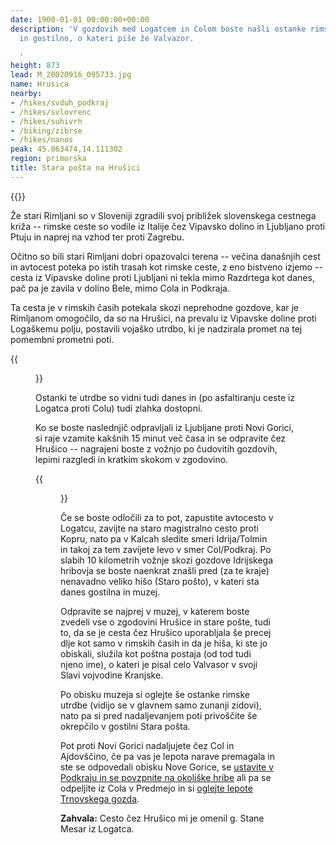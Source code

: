 ```yaml
---
date: 1900-01-01 00:00:00+00:00
description: 'V gozdovih med Logatcem in Colom boste našli ostanke rimske utrdbe,
  in gostilno, o kateri piše že Valvazor.

  '
height: 873
lead: M_20020916_095733.jpg
name: Hrusica
nearby:
- /hikes/svduh_podkraj
- /hikes/svlovrenc
- /hikes/suhivrh
- /biking/zibrse
- /hikes/nanos
peak: 45.863474,14.111302
region: primorska
title: Stara pošta na Hrušici
---
```

{{<hike-details>}}

Že stari Rimljani so v Sloveniji zgradili svoj približek slovenskega cestnega križa -- rimske ceste so vodile iz Italije čez Vipavsko dolino in Ljubljano proti Ptuju in naprej na vzhod ter proti Zagrebu.

Očitno so bili stari Rimljani dobri opazovalci terena -- večina današnjih cest in avtocest poteka po istih trasah kot rimske ceste, z eno bistveno izjemo -- cesta iz Vipavske doline proti Ljubljani ni tekla mimo Razdrtega kot danes, pač pa je zavila v dolino Bele, mimo Cola in Podkraja.

Ta cesta je v rimskih časih potekala skozi neprehodne gozdove, kar je Rimljanom omogočilo, da so na Hrušici, na prevalu iz Vipavske doline proti Logaškemu polju, postavili vojaško utrdbo, ki je nadzirala promet na tej pomembni prometni poti.

{{<figure src="M_20020916_095521.jpg" caption="Ostanki rimske utrdbe na Hrušici">}}

Ostanki te utrdbe so vidni tudi danes in (po asfaltiranju ceste iz Logatca proti Colu) tudi zlahka dostopni.

Ko se boste naslednjič odpravljali iz Ljubljane proti Novi Gorici, si raje vzamite kakšnih 15 minut več časa in se odpravite čez Hrušico -- nagrajeni boste z vožnjo po čudovitih gozdovih, lepimi razgledi in kratkim skokom v zgodovino.

{{<figure src="M_20020916_095450.jpg" caption="Pogled s Hrušice proti Logatcu">}}

Če se boste odločili za to pot, zapustite avtocesto v Logatcu, zavijte na staro magistralno cesto proti Kopru, nato pa v Kalcah sledite smeri Idrija/Tolmin in takoj za tem zavijete levo v smer Col/Podkraj. Po slabih 10 kilometrih vožnje skozi gozdove Idrijskega hribovja se boste naenkrat znašli pred (za te kraje) nenavadno veliko hišo (Staro pošto), v kateri sta danes gostilna in muzej.

Odpravite se najprej v muzej, v katerem boste zvedeli vse o zgodovini Hrušice in stare pošte, tudi to, da se je cesta čez Hrušico uporabljala še precej dlje kot samo v rimskih časih in da je hiša, ki ste jo obiskali, služila kot poštna postaja (od tod tudi njeno ime), o kateri je pisal celo Valvasor v svoji Slavi vojvodine Kranjske.

Po obisku muzeja si oglejte še ostanke rimske utrdbe (vidijo se v glavnem samo zunanji zidovi), nato pa si pred nadaljevanjem poti privoščite še okrepčilo v gostilni Stara pošta.

Pot proti Novi Gorici nadaljujete čez Col in Ajdovščino, če pa vas je lepota narave premagala in ste se odpovedali obisku Nove Gorice, se [ustavite v Podkraju in se povzpnite na okoliške hribe](../svduh_podkraj) ali pa se odpeljite iz Cola v Predmejo in si [oglejte lepote Trnovskega gozda](../kucelj).

**Zahvala:** Cesto čez Hrušico mi je omenil g. Stane Mesar iz Logatca.
